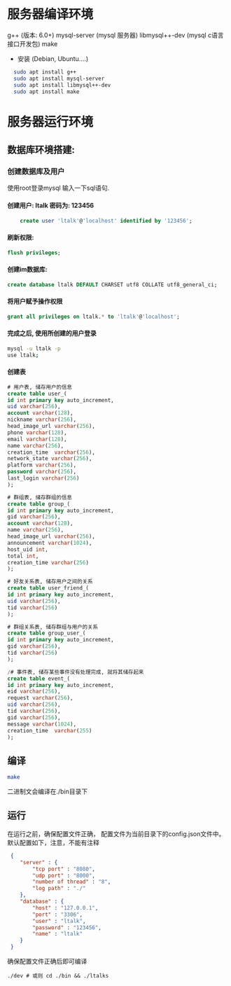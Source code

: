 # 服务器编译环境

g++                    (版本: 6.0+)
mysql-server      (mysql 服务器)
libmysql++-dev  (mysql c语言接口开发包)
make

* 安装 (Debian, Ubuntu....)

```sh
  sudo apt install g++
  sudo apt install mysql-server
  sudo apt install libmysql++-dev
  sudo apt install make
```



# 服务器运行环境


## 数据库环境搭建:

### 创建数据库及用户

使用root登录mysql 输入一下sql语句.

#### 创建用户: ltalk 密码为: 123456　
```sql
	create user 'ltalk'@'localhost' identified by '123456';
```

#### 刷新权限: 
```sql
flush privileges;
```

#### 创建im数据库:
```sql
create database ltalk DEFAULT CHARSET utf8 COLLATE utf8_general_ci;
```

#### 将用户赋予操作权限
```sql
grant all privileges on ltalk.* to 'ltalk'@'localhost';
```

#### 完成之后, 使用所创建的用户登录

```sh
mysql -u ltalk -p
use ltalk;
```

#### 创建表

```sql
# 用户表, 储存用户的信息
create table user_(
id int primary key auto_increment,
uid varchar(256),
account varchar(128),
nickname varchar(256),
head_image_url varchar(256),
phone varchar(128),
email varchar(128),
name varchar(256),
creation_time  varchar(256),
network_state varchar(256), 
platform varchar(256), 
password varchar(256),
last_login varchar(256)
);

# 群组表, 储存群组的信息
create table group_(
id int primary key auto_increment,
gid varchar(256),
account varchar(128),
name varchar(256),
head_image_url varchar(256),
announcement varchar(1024),
host_uid int,
total int,
creation_time varchar(256)
);

# 好友关系表, 储存用户之间的关系
create table user_friend_(
id int primary key auto_increment,
uid varchar(256),
tid varchar(256)
);

# 群组关系表, 储存群组与用户的关系
create table group_user_(
id int primary key auto_increment,
gid varchar(256),
tid varchar(256)
);

/# 事件表, 储存某些事件没有处理完成, 就将其储存起来
create table event_(
id int primary key auto_increment,
eid varchar(256),
request varchar(256),
uid varchar(256),
tid varchar(256),
gid varchar(256),
message varchar(1024),
creation_time  varchar(255)
);

```



## 编译

```sh
make
```

二进制文会编译在./bin目录下



## 运行

在运行之前，确保配置文件正确， 配置文件为当前目录下的config.json文件中。默认配置如下，注意，不能有注释

```json
 {
    "server" : {
        "tcp port" : "8080",
        "udp port" : "8000",
        "number of thread" : "8",
        "log path" : "./"
    },
    "database" : {
        "host" : "127.0.0.1",
        "port" : "3306",
        "user" : "ltalk",
        "password" : "123456",
        "name" : "ltalk"
    }
 }
```

确保配置文件正确后即可编译

```
./dev # 或则 cd ./bin && ./ltalks
```

